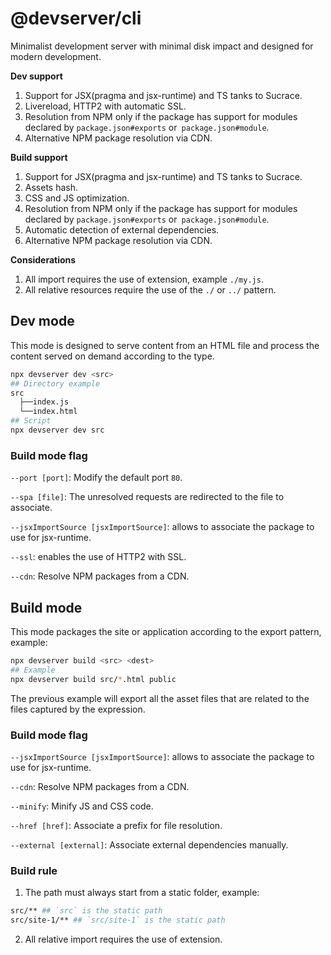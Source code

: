 # @devserver/cli

Minimalist development server with minimal disk impact and designed for modern development.

**Dev support**

1. Support for JSX(pragma and jsx-runtime) and TS tanks to Sucrace.
2. Livereload, HTTP2 with automatic SSL.
3. Resolution from NPM only if the package has support for modules declared by `package.json#exports` or` package.json#module`.
4. Alternative NPM package resolution via CDN.

**Build support**

1. Support for JSX(pragma and jsx-runtime) and TS tanks to Sucrace.
2. Assets hash.
3. CSS and JS optimization.
4. Resolution from NPM only if the package has support for modules declared by `package.json#exports` or` package.json#module`.
5. Automatic detection of external dependencies.
6. Alternative NPM package resolution via CDN.

**Considerations**

1. All import requires the use of extension, example `./my.js`.
2. All relative resources require the use of the `./` or `../` pattern.

## Dev mode

This mode is designed to serve content from an HTML file and process the content served on demand according to the type.

```bash
npx devserver dev <src>
## Directory example
src
  ├──index.js
  └──index.html
## Script
npx devserver dev src
```

### Build mode flag

`--port [port]`: Modify the default port `80`.

`--spa [file]`: The unresolved requests are redirected to the file to associate.

`--jsxImportSource [jsxImportSource]`: allows to associate the package to use for jsx-runtime.

`--ssl`: enables the use of HTTP2 with SSL.

`--cdn`: Resolve NPM packages from a CDN.

## Build mode

This mode packages the site or application according to the export pattern, example:

```bash
npx devserver build <src> <dest>
## Example
npx devserver build src/*.html public
```

The previous example will export all the asset files that are related to the files captured by the expression.

### Build mode flag

`--jsxImportSource [jsxImportSource]`: allows to associate the package to use for jsx-runtime.

`--cdn`: Resolve NPM packages from a CDN.

`--minify`: Minify JS and CSS code.

`--href [href]`: Associate a prefix for file resolution.

`--external [external]`: Associate external dependencies manually.

### Build rule

1. The path must always start from a static folder, example:

```bash
src/** ## `src` is the static path
src/site-1/** ## `src/site-1` is the static path
```

2. All relative import requires the use of extension.
